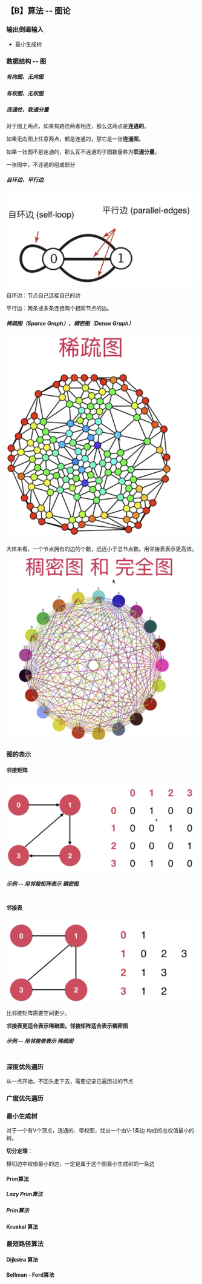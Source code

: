 ## 【B】算法 -- 图论

### 输出倒逼输入

- 最小生成树



### 数据结构 -- 图

##### 有向图、无向图

##### 有权图、无权图

##### 连通性、联通分量

对于图上两点，如果有路径两者相连，那么这两点是**连通的**。

如果无向图上任意两点，都是连通的，那它是一张**连通图**。

如果一张图不是连通的，那么互不连通的子图数量称为**联通分量**。



一张图中，不连通的组成部分



##### 自环边、平行边

![image-20210127225144591](./images/image-20210127225144591.png)

自环边：节点自己连接自己的边

平行边：两条或多条连接两个相同节点的边。



##### 稀疏图（Sparse Graph）、稠密图（Dense Graph）

![image-20210127224322320](./images/image-20210127224322320.png)

大体来看，一个节点拥有的边的个数，远远小于总节点数。用邻接表表示更高效。





![image-20210127224501291](./images/image-20210127224501291.png)



### 图的表示



#### 邻接矩阵

![image-20210127224006374](./images/image-20210127224006374.png)



##### 示例 -- 用邻接矩阵表示 稠密图

```

```



#### 邻接表

![image-20210127224022554](./images/image-20210127224022554.png)

比邻接矩阵需要空间更少。



**邻接表更适合表示稀疏图，邻接矩阵适合表示稠密图**



##### 示例 -- 用邻接表表示 稀疏图

```

```



### 深度优先遍历

从一点开始，不回头走下去，需要记录已遍历过的节点



### 广度优先遍历





### 最小生成树

对于一个有V个顶点，连通的、带权图，找出一个由V-1条边 构成的总权值最小的树。



**切分定理**：

横切边中权值最小的边，一定是属于这个图最小生成树的一条边





#### Prim算法 

##### Lazy Prim算法









##### Prim算法





#### Kruskal 算法





### 最短路径算法 

#### Dijkstra 算法



#### Bellman - Ford算法





































































